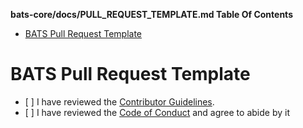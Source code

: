 <!-- START doctoc generated TOC please keep comment here to allow auto update -->
<!-- DON'T EDIT THIS SECTION, INSTEAD RE-RUN doctoc TO UPDATE -->
**bats-core/docs/PULL_REQUEST_TEMPLATE.md Table Of Contents**

- [BATS Pull Request Template](#bats-pull-request-template)

<!-- END doctoc generated TOC please keep comment here to allow auto update -->

# BATS Pull Request Template

- \[ \] I have reviewed the [Contributor Guidelines][contributor].
- \[ \] I have reviewed the [Code of Conduct][coc] and agree to abide by it

[coc]: https://github.com/bats-core/bats-core/blob/master/docs/CODE_OF_CONDUCT.md
[contributor]: https://github.com/bats-core/bats-core/blob/master/docs/CONTRIBUTING.md
